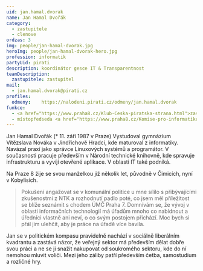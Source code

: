 ```yaml
---
uid: jan.hamal.dvorak
name: Jan Hamal Dvořák
category:
  - zastupitele
  - clenove
ordzas: 3
img: people/jan-hamal-dvorak.jpg
heroImg: people/jan-hamal-dvorak-hero.jpg
profession: informatik
partyUid: pirati
description: koordinátor gesce IT & Transparentnost
teamDescription:
  zastupitele: zastupitel
mail:
  - jan.hamal.dvorak@pirati.cz
profiles:
  odmeny:    https://nalodeni.pirati.cz/odmeny/jan.hamal.dvorak
funkce:
  - <a href="https://www.praha8.cz/Klub-Ceska-piratska-strana.html">zastupitel MČ Praha 8</a>
  - místopředseda <a href="https://www.praha8.cz/Komise-pro-informatiku-2018-2022.html">Komise pro informatiku RMČP8</a>
---
```


Jan Hamal Dvořák (* 11. září 1987 v Praze) Vystudoval gymnázium Vítězslava Nováka v Jindřichově Hradci, kde maturoval z informatiky. Navázal praxí jako správce Linuxových systémů a programátor. V současnosti pracuje především v Národní technické knihovně, kde spravuje infrastrukturu a vyvíjí otevřené aplikace. V oblasti IT také podniká.

Na Praze 8 žije se svou manželkou již několik let, původně v Čimicích, nyní v Kobylisích.

> Pokušení angažovat se v komunální politice u mne sílilo s přibývajícími zkušenostmi z NTK a rozhodnutí padlo poté, co jsem měl příležitost se blíže seznámit s chodem ÚMČ Praha 7. Domnívám se, že vývoj v oblasti informačních technologií má úřadům mnoho co nabídnout a úředníci vlastně ani neví, o co svým postojem přichází. Moc bych si přál jim ulehčit, aby je práce na úřadě více bavila.

Jan se v politickém kompasu pravidelně nachází v sociálně liberálním kvadrantu a zastává názor, že veřejný sektor má především dělat dobře svou práci a ne se ji snažit nakupovat od soukromého sektoru, kde do ní nemohou mluvit voliči. Mezi jeho záliby patří především četba, samostudium a rozličné hry.

